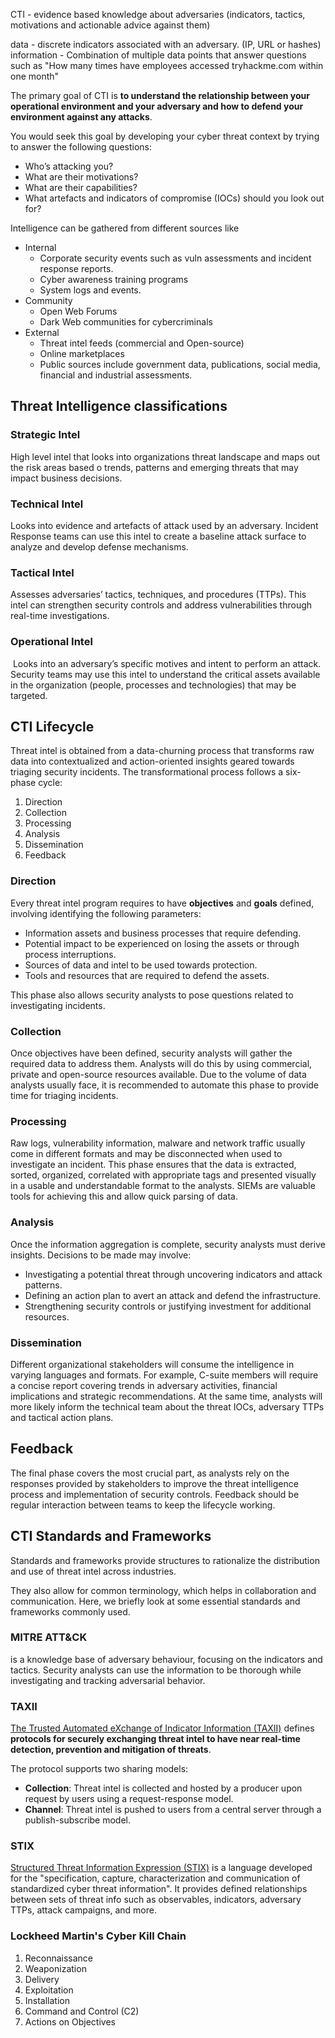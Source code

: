 CTI - evidence based knowledge about adversaries (indicators, tactics, motivations and actionable advice against them)

data - discrete indicators associated with an adversary. (IP, URL or hashes)
information - Combination of multiple data points that answer questions such as "How many times have employees accessed tryhackme.com within one month"

The primary goal of CTI is **to understand the relationship between your operational environment and your adversary and how to defend your environment against any attacks**.

You would seek this goal by developing your cyber threat context by trying to answer the following questions:  

- Who’s attacking you?
- What are their motivations?
- What are their capabilities?
- What artefacts and indicators of compromise (IOCs) should you look out for?

Intelligence can be gathered from different sources like
- Internal
	- Corporate security events such as vuln assessments and incident response reports.
	- Cyber awareness training programs
	- System logs and events.
- Community
	- Open Web Forums
	- Dark Web communities for cybercriminals
- External
	- Threat intel feeds (commercial and Open-source)
	- Online marketplaces
	- Public sources include government data, publications, social media, financial and industrial assessments.

## Threat Intelligence classifications

### Strategic Intel
High level intel that looks into organizations threat landscape and maps out the risk areas based o trends, patterns and emerging threats that may impact business decisions.

### Technical Intel
Looks into evidence and artefacts of attack used by an adversary. Incident Response teams can use this intel to create a baseline attack surface to analyze and develop defense mechanisms.

### Tactical Intel
Assesses adversaries’ tactics, techniques, and procedures (TTPs). This intel can strengthen security controls and address vulnerabilities through real-time investigations.

### Operational Intel
 Looks into an adversary’s specific motives and intent to perform an attack. Security teams may use this intel to understand the critical assets available in the organization (people, processes and technologies) that may be targeted.

## CTI Lifecycle
Threat intel is obtained from a data-churning process that transforms raw data into contextualized and action-oriented insights geared towards triaging security incidents. The transformational process follows a six-phase cycle:

1. Direction
2. Collection
3. Processing
4. Analysis
5. Dissemination
6. Feedback

### Direction

Every threat intel program requires to have **objectives** and **goals** defined, involving identifying the following parameters:

- Information assets and business processes that require defending.
- Potential impact to be experienced on losing the assets or through process interruptions.
- Sources of data and intel to be used towards protection.
- Tools and resources that are required to defend the assets.

This phase also allows security analysts to pose questions related to investigating incidents.

### Collection

Once objectives have been defined, security analysts will gather the required data to address them. Analysts will do this by using commercial, private and open-source resources available. Due to the volume of data analysts usually face, it is recommended to automate this phase to provide time for triaging incidents.

### Processing

Raw logs, vulnerability information, malware and network traffic usually come in different formats and may be disconnected when used to investigate an incident. This phase ensures that the data is extracted, sorted, organized, correlated with appropriate tags and presented visually in a usable and understandable format to the analysts. SIEMs are valuable tools for achieving this and allow quick parsing of data.

### Analysis

Once the information aggregation is complete, security analysts must derive insights. Decisions to be made may involve:

- Investigating a potential threat through uncovering indicators and attack patterns.
- Defining an action plan to avert an attack and defend the infrastructure.
- Strengthening security controls or justifying investment for additional resources.

  

### Dissemination

Different organizational stakeholders will consume the intelligence in varying languages and formats. For example, C-suite members will require a concise report covering trends in adversary activities, financial implications and strategic recommendations. At the same time, analysts will more likely inform the technical team about the threat IOCs, adversary TTPs and tactical action plans.

## Feedback

The final phase covers the most crucial part, as analysts rely on the responses provided by stakeholders to improve the threat intelligence process and implementation of security controls. Feedback should be regular interaction between teams to keep the lifecycle working.


## CTI Standards and Frameworks

Standards and frameworks provide structures to rationalize the distribution and use of threat intel across industries.

They also allow for common terminology, which helps in collaboration and communication. Here, we briefly look at some essential standards and frameworks commonly used.

### MITRE ATT&CK
is a knowledge base of adversary behaviour, focusing on the indicators and tactics. Security analysts can use the information to be thorough while investigating and tracking adversarial behavior.

### TAXII
[The Trusted Automated eXchange of Indicator Information (TAXII)](https://oasis-open.github.io/cti-documentation/taxii/intro) defines **protocols for securely exchanging threat intel to have near real-time detection, prevention and mitigation of threats**. 

The protocol supports two sharing models:
- **Collection**: Threat intel is collected and hosted by a producer upon request by users using a request-response model.
- **Channel**: Threat intel is pushed to users from a central server through a publish-subscribe model.

### STIX
[Structured Threat Information Expression (STIX)](https://oasis-open.github.io/cti-documentation/stix/intro) is a language developed for the "specification, capture, characterization and communication of standardized cyber threat information". It provides defined relationships between sets of threat info such as observables, indicators, adversary TTPs, attack campaigns, and more.

### Lockheed Martin's Cyber Kill Chain
1. Reconnaissance
2. Weaponization
3. Delivery
4. Exploitation
5. Installation
6. Command and Control (C2)
7. Actions on Objectives

